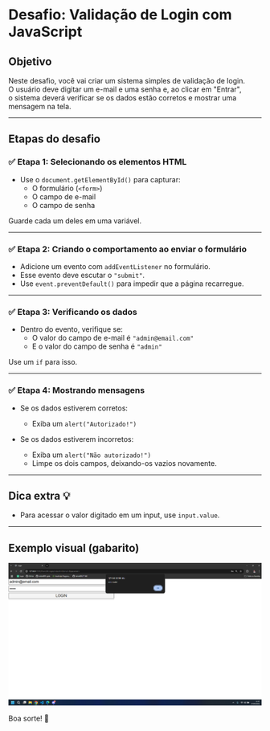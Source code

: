 # Desafio: Validação de Login com JavaScript

## Objetivo

Neste desafio, você vai criar um sistema simples de validação de login.  
O usuário deve digitar um e-mail e uma senha e, ao clicar em "Entrar",  
o sistema deverá verificar se os dados estão corretos e mostrar uma mensagem na tela.

---

## Etapas do desafio

### ✅ Etapa 1: Selecionando os elementos HTML

- Use o `document.getElementById()` para capturar:
  - O formulário (`<form>`)
  - O campo de e-mail
  - O campo de senha

Guarde cada um deles em uma variável.

---

### ✅ Etapa 2: Criando o comportamento ao enviar o formulário

- Adicione um evento com `addEventListener` no formulário.
- Esse evento deve escutar o `"submit"`.
- Use `event.preventDefault()` para impedir que a página recarregue.

---

### ✅ Etapa 3: Verificando os dados

- Dentro do evento, verifique se:
  - O valor do campo de e-mail é `"admin@email.com"`
  - E o valor do campo de senha é `"admin"`

Use um `if` para isso.

---

### ✅ Etapa 4: Mostrando mensagens

- Se os dados estiverem corretos:
  - Exiba um `alert("Autorizado!")`

- Se os dados estiverem incorretos:
  - Exiba um `alert("Não autorizado!")`
  - Limpe os dois campos, deixando-os vazios novamente.

---

## Dica extra 💡

- Para acessar o valor digitado em um input, use `input.value`.

---

## Exemplo visual (gabarito)

![Exemplo de funcionamento esperado](./resultado.png)

Boa sorte! 🚀
